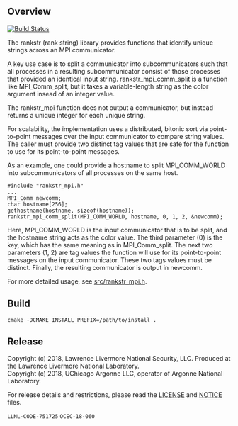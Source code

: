 ## Overview

[![Build Status](https://api.travis-ci.org/ECP-VeloC/rankstr.png?branch=master)](https://travis-ci.org/ECP-VeloC/rankstr)

The rankstr (rank string) library provides functions that identify unique strings across an MPI communicator.

A key use case is to split a communicator into subcommunicators such that all processes in
a resulting subcommunicator consist of those processes that provided an identical input string.
rankstr_mpi_comm_split is a function like MPI_Comm_split, but it takes a variable-length string as the color argument insead of an integer value.

The rankstr_mpi function does not output a communicator, but instead returns a unique integer for each unique string.

For scalability, the implementation uses a distributed, bitonic sort via point-to-point messages
over the input communicator to compare string values.
The caller must provide two distinct tag values that are safe for the function to use for its point-to-point messages.

As an example, one could provide a hostname to split MPI_COMM_WORLD into subcommunicators of
all processes on the same host.

```
#include "rankstr_mpi.h"
...
MPI_Comm newcomm;
char hostname[256];
gethostname(hostname, sizeof(hostname));
rankstr_mpi_comm_split(MPI_COMM_WORLD, hostname, 0, 1, 2, &newcomm);
```

Here, MPI_COMM_WORLD is the input communicator that is to be split,
and the hostname string acts as the color value.
The third parameter (0) is the key, which has the same meaning as in MPI_Comm_split.
The next two parameters (1, 2) are tag values the function will use for its point-to-point messages on the input communicator.
These two tags values must be distinct.
Finally, the resulting communicator is output in newcomm.

For more detailed usage, see [src/rankstr_mpi.h](src/rankstr_mpi.h).

## Build

```
cmake -DCMAKE_INSTALL_PREFIX=/path/to/install .
```

## Release

Copyright (c) 2018, Lawrence Livermore National Security, LLC.
Produced at the Lawrence Livermore National Laboratory.
<br>
Copyright (c) 2018, UChicago Argonne LLC, operator of Argonne National Laboratory.


For release details and restrictions, please read the [LICENSE]() and [NOTICE]() files.

`LLNL-CODE-751725` `OCEC-18-060`
